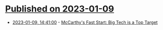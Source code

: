 # [Published on 2023-01-09](index.md)

* [2023-01-09, 14:41:00](https://news.slashdot.org/story/23/01/09/1420239/mccarthys-fast-start-big-tech-is-a-top-target?utm_source=rss1.0mainlinkanon&utm_medium=feed) - [McCarthy's Fast Start: Big Tech is a Top Target](https://news.slashdot.org/story/23/01/09/1420239/mccarthys-fast-start-big-tech-is-a-top-target?utm_source=rss1.0mainlinkanon&utm_medium=feed)
